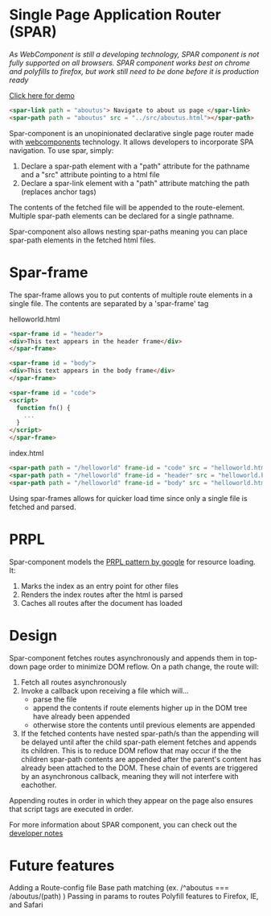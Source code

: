 # Single Page Application Router (SPAR)

*As WebComponent is still a developing technology, SPAR component is not fully supported on all browsers. SPAR component works best on chrome and polyfills to firefox, but work still need to be done before it is production ready*

[Click here for demo](https://achung89.github.io/spar-component/demo.html)

```html
<spar-link path = "aboutus"> Navigate to about us page </spar-link>
<spar-path path = "aboutus" src = "../src/aboutus.html"></spar-path>
```
Spar-component is an unopinionated declarative single page router made with [webcomponents](https://developer.mozilla.org/en-US/docs/Web/Web_Components) technology. It allows developers to incorporate SPA navigation. To use spar, simply:

1) Declare a spar-path element with a "path" attribute for the pathname and a "src" attribute pointing to a html file
2) Declare a spar-link element with a "path" attribute matching the path (replaces anchor tags)

The contents of the fetched file will be appended to the route-element. Multiple spar-path elements can be declared for a single pathname.

Spar-component also allows nesting spar-paths meaning you can place spar-path elements in the fetched html files.

# Spar-frame

The spar-frame allows you to put contents of multiple route elements in a single file. The contents are separated by a 'spar-frame' tag

helloworld.html
```html
<spar-frame id = "header">
<div>This text appears in the header frame</div>
</spar-frame>

<spar-frame id = "body">
<div>This text appears in the body frame</div>
</spar-frame>

<spar-frame id = "code">
<script>
  function fn() {
    ...
  }
</script>
</spar-frame>
```

index.html
```html
<spar-path path = "/helloworld" frame-id = "code" src = "helloworld.html"></spar-path>
<spar-path path = "/helloworld" frame-id = "header" src = "helloworld.html"></spar-path>
<spar-path path = "/helloworld" frame-id = "body" src = "helloworld.html"></spar-path>
```

Using spar-frames allows for quicker load time since only a single file is fetched and parsed.

# PRPL

Spar-component models the [PRPL pattern by google](https://developers.google.com/web/fundamentals/performance/prpl-pattern/) for resource loading. It:

1) Marks the index as an entry point for other files
2) Renders the index routes after the html is parsed
3) Caches all routes after the document has loaded

# Design

Spar-component fetches routes asynchronously and appends them in top-down page order to minimize DOM reflow. On a path change, the route will:

1) Fetch all routes asynchronously
2) Invoke a callback upon receiving a file which will...
    - parse the file
    - append the contents if route elements higher up in the DOM tree have already been appended
    - otherwise store the contents until previous elements are appended
3) If the fetched contents have nested spar-path/s than the appending will be delayed until after the child spar-path element fetches and appends its children. This is to reduce DOM reflow that may occur if the the children spar-path contents are appended after the parent's content has already been attached to the DOM. These chain of events are triggered by an asynchronous callback, meaning they will not interfere with eachother.

Appending routes in order in which they appear on the page also ensures that script tags are executed in order.

For more information about SPAR component, you can check out the [developer notes](https://github.com/achung89/spar-component/blob/master/Developer-notes.md)

# Future features
Adding a Route-config file
Base path matching (ex. /^aboutus === /aboutus/(path) )
Passing in params to routes 
Polyfill features to Firefox, IE, and Safari


